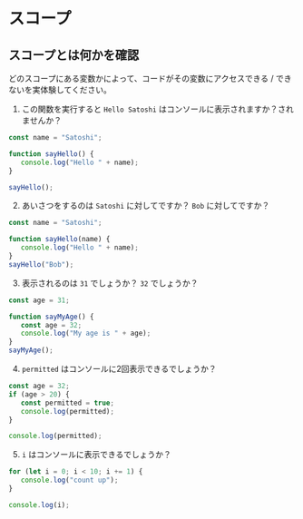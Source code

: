 # スコープ

## スコープとは何かを確認

どのスコープにある変数かによって、コードがその変数にアクセスできる / できないを実体験してください。

1. この関数を実行すると `Hello Satoshi` はコンソールに表示されますか？されませんか？

```js
const name = "Satoshi";

function sayHello() {
   console.log("Hello " + name);
}

sayHello();
```

2. あいさつをするのは `Satoshi` に対してですか？ `Bob` に対してですか？

```js
const name = "Satoshi";

function sayHello(name) {
   console.log("Hello " + name);
}
sayHello("Bob");
```

3. 表示されるのは `31` でしょうか？ `32` でしょうか？

```js
const age = 31;

function sayMyAge() {
   const age = 32;
   console.log("My age is " + age);
}
sayMyAge();
```

4. `permitted` はコンソールに2回表示できるでしょうか？

```js
const age = 32;
if (age > 20) {
   const permitted = true;
   console.log(permitted);
}

console.log(permitted);
```

5. `i` はコンソールに表示できるでしょうか？

```js
for (let i = 0; i < 10; i += 1) {
   console.log("count up");
}

console.log(i);
```
